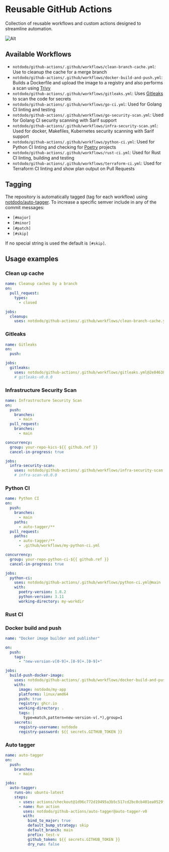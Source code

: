 # Reusable GitHub Actions

Collection of reusable workflows and custom actions designed to streamline automation.

![Alt](https://repobeats.axiom.co/api/embed/39be58fe920770fc61a415d2a67806ee014f7d82.svg "Repobeats analytics image")

## Available Workflows

- `notdodo/github-actions/.github/workflows/clean-branch-cache.yml`: Use to cleanup the cache for a merge branch
- `notdodo/github-actions/.github/workflows/docker-build-and-push.yml`: Builds a Dockerfile and upload the image to a registry and also performs a scan using [Trivy](https://trivy.dev/latest/)
- `notdodo/github-actions/.github/workflows/gitleaks.yml`: Uses [Gitleaks](https://gitleaks.io/index.html) to scan the code for secrets
- `notdodo/github-actions/.github/workflows/go-ci.yml`: Used for Golang CI linting and testing
- `notdodo/github-actions/.github/workflows/go-security-scan.yml`: Used for Golang CI security scanning with Sarif support
- `notdodo/github-actions/.github/workflows/infra-security-scan.yml`: Used for docker, Makefiles, Kubernetes security scanning with Sarif support
- `notdodo/github-actions/.github/workflows/python-ci.yml`: Used for Python CI linting and checking for [Poetry](https://python-poetry.org/) projects
- `notdodo/github-actions/.github/workflows/rust-ci.yml`: Used for Rust CI linting, building and testing
- `notdodo/github-actions/.github/workflows/terraform-ci.yml`: Used for Terraform CI linting and show plan output on Pull Requests

## Tagging

The repository is automatically tagged (tag for each workflow) using [notdodo/auto-tagger](https://github.com/notdodo/github-actions/tree/main/auto-tagger).
To increase a specific semver include in any of the commit messages:

- `[#major]`
- `[#minor]`
- `[#patch]`
- `[#skip]`

If no special string is used the default is `[#skip]`.

## Usage examples

### Clean up cache

```yaml
name: Cleanup caches by a branch
on:
  pull_request:
    types:
      - closed

jobs:
  cleanup:
    uses: notdodo/github-actions/.github/workflows/clean-branch-cache.yml@cleanup-v0
```

### Gitleaks

```yaml
name: Gitleaks
on:
  push:

jobs:
  gitleaks:
    uses: notdodo/github-actions/.github/workflows/gitleaks.yml@2e84638563b65587b42ba8ab87ccdf1922c412dd
    # gitleaks-v0.0.0
```

### Infrastructure Security Scan

```yaml
name: Infrastructure Security Scan
on:
  push:
    branches:
      - main
  pull_request:
    branches:
      - main

concurrency:
  group: your-repo-kics-${{ github.ref }}
  cancel-in-progress: true

jobs:
  infra-security-scan:
    uses: notdodo/github-actions/.github/workflows/infra-security-scan.yml@2e84638563b65587b42ba8ab87ccdf1922c412dd
    # infra-scan-v0.0.0
```

### Python CI

```yaml
name: Python CI
on:
  push:
    branches:
      - main
    paths:
      - auto-tagger/**
  pull_request:
    paths:
      - auto-tagger/**
      - .github/workflows/my-python-ci.yml

concurrency:
  group: your-repo-python-ci-${{ github.ref }}
  cancel-in-progress: true

jobs:
  python-ci:
    uses: notdodo/github-actions/.github/workflows/python-ci.yml@main
    with:
      poetry-version: 1.8.2
      python-version: 3.11
      working-directory: my-workdir
```

### Rust CI

### Docker build and push

```yaml
name: "Docker image builder and publisher"

on:
  push:
    tags:
      - "new-version-v[0-9]+.[0-9]+.[0-9]+"

jobs:
  build-push-docker-image:
    uses: notdodo/github-actions/.github/workflows/docker-build-and-push.yml@docker-build-and-push-v1
    with:
      image: notdodo/my-app
      platforms: linux/amd64
      push: true
      registry: ghcr.io
      working-directory: .
      tags: |
        type=match,pattern=new-version-v(.*),group=1
    secrets:
      registry-username: notdodo
      registry-password: ${{ secrets.GITHUB_TOKEN }}
```

### Auto tagger

```yaml
name: auto-tagger
on:
  push:
    branches:
      - main

jobs:
  auto-tagger:
    runs-on: ubuntu-latest
    steps:
      - uses: actions/checkout@1d96c772d19495a3b5c517cd2bc0cb401ea0529f
      - name: Run action
        uses: notdodo/github-actions/auto-tagger@auto-tagger-v0
        with:
          bind_to_major: true
          default_bump_strategy: skip
          default_branch: main
          prefix: test-v
          github_token: ${{ secrets.GITHUB_TOKEN }}
          dry_run: false
```
